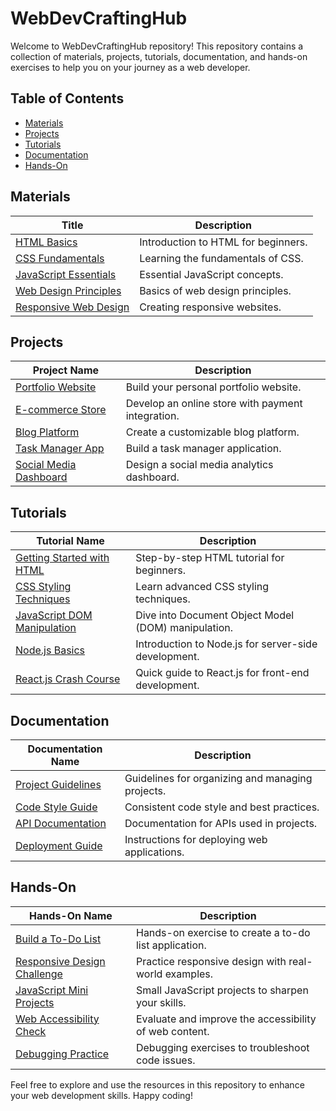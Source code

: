 # WebDevCraftingHub

Welcome to WebDevCraftingHub repository! This repository contains a collection of materials, projects, tutorials, documentation, and hands-on exercises to help you on your journey as a web developer.

## Table of Contents

- [Materials](#materials)
- [Projects](#projects)
- [Tutorials](#tutorials)
- [Documentation](#documentation)
- [Hands-On](#hands-on)

## Materials

| Title                                | Description                                    |
|--------------------------------------|------------------------------------------------|
| [HTML Basics](materials/html-basics) | Introduction to HTML for beginners.           |
| [CSS Fundamentals](materials/css-fundamentals) | Learning the fundamentals of CSS.     |
| [JavaScript Essentials](materials/javascript-essentials) | Essential JavaScript concepts.    |
| [Web Design Principles](materials/web-design-principles) | Basics of web design principles.  |
| [Responsive Web Design](materials/responsive-web-design) | Creating responsive websites. |

## Projects

| Project Name               | Description                                       |
|----------------------------|---------------------------------------------------|
| [Portfolio Website](projects/portfolio-website) | Build your personal portfolio website.    |
| [E-commerce Store](projects/e-commerce-store) | Develop an online store with payment integration. |
| [Blog Platform](projects/blog-platform) | Create a customizable blog platform.            |
| [Task Manager App](projects/task-manager-app) | Build a task manager application.          |
| [Social Media Dashboard](projects/social-media-dashboard) | Design a social media analytics dashboard. |

## Tutorials

| Tutorial Name               | Description                                       |
|-----------------------------|---------------------------------------------------|
| [Getting Started with HTML](tutorials/html-getting-started) | Step-by-step HTML tutorial for beginners. |
| [CSS Styling Techniques](tutorials/css-styling-techniques) | Learn advanced CSS styling techniques.   |
| [JavaScript DOM Manipulation](tutorials/javascript-dom) | Dive into Document Object Model (DOM) manipulation. |
| [Node.js Basics](tutorials/nodejs-basics) | Introduction to Node.js for server-side development. |
| [React.js Crash Course](tutorials/reactjs-crash-course) | Quick guide to React.js for front-end development. |

## Documentation

| Documentation Name              | Description                                          |
|--------------------------------|------------------------------------------------------|
| [Project Guidelines](documentation/project-guidelines) | Guidelines for organizing and managing projects. |
| [Code Style Guide](documentation/code-style-guide) | Consistent code style and best practices.     |
| [API Documentation](documentation/api-documentation) | Documentation for APIs used in projects.     |
| [Deployment Guide](documentation/deployment-guide) | Instructions for deploying web applications. |

## Hands-On

| Hands-On Name                | Description                                      |
|------------------------------|--------------------------------------------------|
| [Build a To-Do List](hands-on/build-todo-list) | Hands-on exercise to create a to-do list application. |
| [Responsive Design Challenge](hands-on/responsive-design-challenge) | Practice responsive design with real-world examples. |
| [JavaScript Mini Projects](hands-on/js-mini-projects) | Small JavaScript projects to sharpen your skills. |
| [Web Accessibility Check](hands-on/web-accessibility-check) | Evaluate and improve the accessibility of web content. |
| [Debugging Practice](hands-on/debugging-practice) | Debugging exercises to troubleshoot code issues. |

Feel free to explore and use the resources in this repository to enhance your web development skills. Happy coding!

